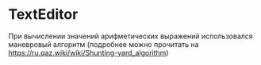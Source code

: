 # TextEditor
При вычислении значений арифметических выражений использовался маневровый алгоритм (подробнее можно прочитать на https://ru.qaz.wiki/wiki/Shunting-yard_algorithm)
